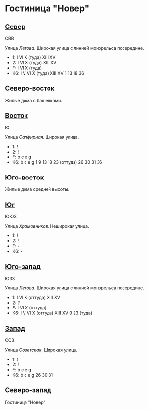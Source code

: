 # Гостиница "Новер"

## [Север](./590070.md)

СВВ

Улица *Летова*.
Широкая улица с линией монорельса посередине.

* 1:    I   VI  X (туда)    XIII    XV
* 2:    I   VI  X (туда)    XIII    XV
* F:    I   VI  X (туда)
* K6:   I   V   VI  X (туда)    XIII    XV
        1   13  18  36

## Северо-восток

Жилые дома с башенками.

## [Восток](./592082.md)

Ю

Улица *Сапфирная*.
Широкая улица.

* 1:    !
* 2:    !
* F:    b   c   e   g
* K6:   b   c   e   g
        1   9   13  18  23 (оттуда) 26  30  31  36

## Юго-восток

Жилые дома средней высоты.

## [Юг](./590085.md)

ЮЮЗ

Улица *Храмовников*.
Неширокая улица.

* 1:    !
* 2:    !
* F:    -
* K6:   -

## [Юго-запад](./585085.md)

ЮЗЗ

Улица *Летова*.
Широкая улица с линией монорельса посередине.

* 1:    I   VI  X (оттуда)  XIII    XV
* 2:    ?
* F:    I   VI  X (оттуда)
* K6:   I   V   VI  X (оттуда)  XIII    XV
        9   23 (туда)

## [Запад](./585080.md)

ССЗ

Улица *Советская*.
Широкая улица.

* 1:    !
* 2:    !
* F:    b   c   e   g
* K6:   b   c   e   g
        26  30  31

## Северо-запад

Гостиница "Новер"
